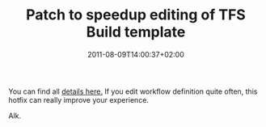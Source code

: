 ﻿---
title: "Patch to speedup editing of TFS Build template"
description: ""
date: 2011-08-09T14:00:37+02:00
draft: false
tags: [Tfs]
categories: [Team Foundation Server]
---
You can find all [details here.](http://blogs.msdn.com/b/buckh/archive/2011/08/09/patch-to-improve-perf-and-reliability-of-the-workflow-designer.aspx) If you edit workflow definition quite often, this hotfix can really improve your experience.

Alk.
